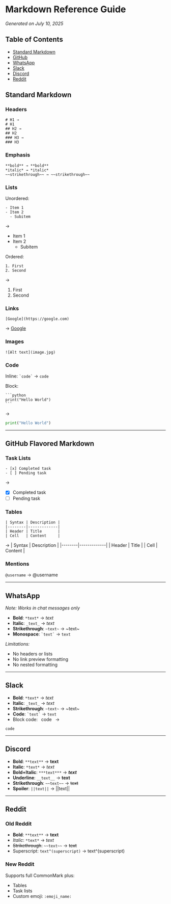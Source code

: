 # Markdown Reference Guide
*Generated on July 10, 2025*

## Table of Contents
- [Standard Markdown](#standard)
- [GitHub](#github)
- [WhatsApp](#whatsapp)
- [Slack](#slack)
- [Discord](#discord)
- [Reddit](#reddit)

## Standard Markdown <a name="standard"></a>
### Headers
```
# H1 → 
# H1
## H2 → 
## H2
### H3 → 
### H3
```

### Emphasis
```
**bold** → **bold**  
*italic* → *italic*  
~~strikethrough~~ → ~~strikethrough~~
```

### Lists
Unordered:
```
- Item 1
- Item 2
  - Subitem
```
→
- Item 1
- Item 2
  - Subitem

Ordered:
```
1. First
2. Second
```
→
1. First
2. Second

### Links
```
[Google](https://google.com)
```
→ [Google](https://google.com)

### Images
```
![Alt text](image.jpg)
```

### Code
Inline: `` `code` `` → `code`

Block:
````
```python
print("Hello World")
```
````
→
```python
print("Hello World")
```

---

## GitHub Flavored Markdown <a name="github"></a>
### Task Lists
```
- [x] Completed task
- [ ] Pending task
```
→
- [x] Completed task
- [ ] Pending task

### Tables
```
| Syntax | Description |
|--------|-------------|
| Header | Title       |
| Cell   | Content     |
```
→
| Syntax | Description |
|--------|-------------|
| Header | Title       |
| Cell   | Content     |

### Mentions
`@username` → @username

---

## WhatsApp <a name="whatsapp"></a>
*Note: Works in chat messages only*
- **Bold**: `*text*` → *text*
- **Italic**: `_text_` → _text_
- **Strikethrough**: `~text~` → ~text~
- **Monospace**: `` `text` `` → `text`

*Limitations:*
- No headers or lists
- No link preview formatting
- No nested formatting

---

## Slack <a name="slack"></a>
- **Bold**: `*text*` → *text*
- **Italic**: `_text_` → _text_
- **Strikethrough**: `~text~` → ~text~
- **Code**: `` `text` `` → `text`
- Block code: ``` ```code``` ``` → 
```
code
```

---

## Discord <a name="discord"></a>
- **Bold**: `**text**` → **text**
- **Italic**: `*text*` → *text*
- **Bold+Italic**: `***text***` → ***text***
- **Underline**: `__text__` → __text__
- **Strikethrough**: `~~text~~` → ~~text~~
- **Spoiler**: `||text||` → ||text||

---

## Reddit <a name="reddit"></a>
### Old Reddit
- **Bold**: `**text**` → **text**
- *Italic*: `*text*` → *text*
- ~~Strikethrough~~: `~~text~~` → ~~text~~
- Superscript: `text^(superscript)` → text^(superscript)

### New Reddit
Supports full CommonMark plus:
- Tables
- Task lists
- Custom emoji: `:emoji_name:`
